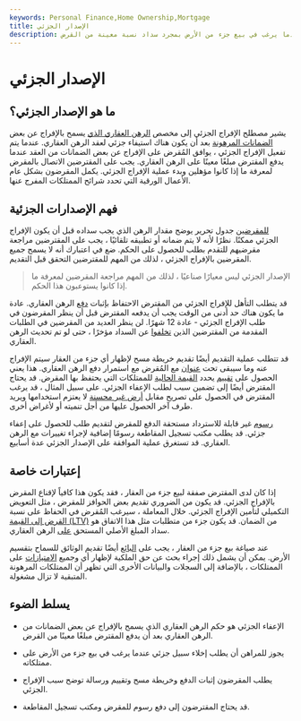 ```yaml
---
keywords: Personal Finance,Home Ownership,Mortgage
title: الإصدار الجزئي
description: يعطي المُقرض تنازلًا جزئيًا لمالك العقار عندما يرغب في بيع جزء من الأرض بمجرد سداد نسبة معينة من القرض.
---
```


# الإصدار الجزئي
## ما هو الإصدار الجزئي؟

يشير مصطلح الإفراج الجزئي إلى مخصص [الرهن العقاري الذي](/mortgage) يسمح بالإفراج عن بعض [الضمانات المرهونة](/collateral) بعد أن يكون هناك استيفاء جزئي لعقد الرهن العقاري. عندما يتم تفعيل الإفراج الجزئي ، يوافق المُقرض على الإفراج عن بعض الضمانات من العقد عندما يدفع المقترض مبلغًا معينًا على الرهن العقاري. يجب على المقترضين الاتصال بالمقرض لمعرفة ما إذا كانوا مؤهلين وبدء عملية الإفراج الجزئي. يكمل المقرضون بشكل عام الأعمال الورقية التي تحدد شرائح الممتلكات المفرج عنها.

## فهم الإصدارات الجزئية

[للمقرضين](/lender) جدول تحرير يوضح مقدار الرهن الذي يجب سداده قبل أن يكون الإفراج الجزئي ممكنًا. نظرًا لأنه لا يتم ضمانه أو تطبيقه تلقائيًا ، يجب على المقترضين مراجعة مقرضيهم للتقدم بطلب للحصول على الحكم. ضع في اعتبارك أنه لا يسمح جميع المقرضين بالإفراج الجزئي ، لذلك من المهم للمقترضين التحقق قبل التقديم.

> الإصدار الجزئي ليس معيارًا صناعيًا ، لذلك من المهم مراجعة المقرضين لمعرفة ما إذا كانوا يستوعبون هذا الحكم.

>

قد يتطلب التأهل للإفراج الجزئي من المقترض الاحتفاظ بإثبات [دفع](/payment) الرهن العقاري. عادة ما يكون هناك حد أدنى من الوقت يجب أن يدفعه المقترض قبل أن ينظر المقرضون في طلب الإفراج الجزئي - عادة 12 شهرًا. لن ينظر العديد من المقرضين في الطلبات المقدمة من المقترضين الذين [تخلفوا](/default2) عن السداد مؤخرًا ، حتى لو تم تحديث الرهن العقاري.

قد تتطلب عملية التقديم أيضًا تقديم خريطة مسح لإظهار أي جزء من العقار سيتم الإفراج عنه وما سيبقى تحت [عنوان](/title) مع المُقرض مع استمرار دفع الرهن العقاري. هذا يعني الحصول على [تقييم](/appraisal) يحدد [القيمة الحالية](/value) للممتلكات التي يحتفظ بها المقرض. قد يحتاج المقترض أيضًا إلى تضمين سبب لطلب الإعفاء الجزئي. على سبيل المثال ، قد يرغب المقترض في الحصول على تصريح مقابل [أرض غير محسنة](/land) لا يعتزم استخدامها ويريد طرف آخر الحصول عليها من أجل تنميته أو لأغراض أخرى.

[رسوم](/fee) غير قابلة للاسترداد مستحقة الدفع للمقرض لتقديم طلب للحصول على إعفاء جزئي. قد يطلب مكتب تسجيل المقاطعة رسومًا إضافية لإجراء تغييرات مع الرهن العقاري. قد تستغرق عملية الموافقة على الإصدار الجزئي عدة أسابيع.

## إعتبارات خاصة

إذا كان لدى المقترض صفقة لبيع جزء من العقار ، فقد يكون هذا كافياً لإقناع المقرض بالإفراج الجزئي. قد يكون من الضروري تقديم بعض الحوافز للمقرض ، مثل التعويض التكميلي لتأمين الإفراج الجزئي. خلال المعاملة ، سيرغب المُقرض في الحفاظ على نسبة [القرض إلى القيمة (LTV)](/loantovalue) من الضمان. قد يكون جزء من متطلبات مثل هذا الاتفاق هو سداد المبلغ الأصلي المستحق [على](/principal) الرهن العقاري.

عند صياغة بيع جزء من العقار ، يجب على [البائع](/seller) أيضًا تقديم الوثائق للسماح بتقسيم الأرض. يمكن أن يشمل ذلك إجراء بحث عن حق الملكية لإظهار أي وجميع [الامتيازات](/lien) على الممتلكات ، بالإضافة إلى السجلات والبيانات الأخرى التي تظهر أن الممتلكات المرهونة المتبقية لا تزال مشغولة.

## يسلط الضوء

- الإعفاء الجزئي هو حكم الرهن العقاري الذي يسمح بالإفراج عن بعض الضمانات من الرهن العقاري بعد أن يدفع المقترض مبلغًا معينًا من القرض.

- يجوز للمراهن أن يطلب إخلاء سبيل جزئي عندما يرغب في بيع جزء من الأرض على ممتلكاته.

- يطلب المقرضون إثبات الدفع وخريطة مسح وتقييم ورسالة توضح سبب الإفراج الجزئي.

- قد يحتاج المقترضون إلى دفع رسوم للمقرض ومكتب تسجيل المقاطعة.

